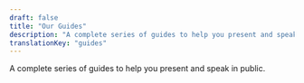 ```yaml
---
draft: false
title: "Our Guides"
description: "A complete series of guides to help you present and speak in public."
translationKey: "guides"
---
```

A complete series of guides to help you present and speak in public.
